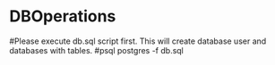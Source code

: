 # DBOperations
#Please execute db.sql script first. This will create database user and databases with tables.
#psql postgres -f db.sql 
